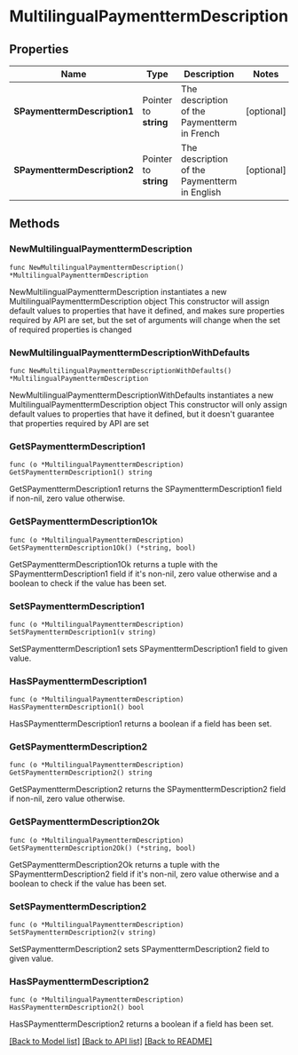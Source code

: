 # MultilingualPaymenttermDescription

## Properties

Name | Type | Description | Notes
------------ | ------------- | ------------- | -------------
**SPaymenttermDescription1** | Pointer to **string** | The description of the Paymentterm in French | [optional] 
**SPaymenttermDescription2** | Pointer to **string** | The description of the Paymentterm in English | [optional] 

## Methods

### NewMultilingualPaymenttermDescription

`func NewMultilingualPaymenttermDescription() *MultilingualPaymenttermDescription`

NewMultilingualPaymenttermDescription instantiates a new MultilingualPaymenttermDescription object
This constructor will assign default values to properties that have it defined,
and makes sure properties required by API are set, but the set of arguments
will change when the set of required properties is changed

### NewMultilingualPaymenttermDescriptionWithDefaults

`func NewMultilingualPaymenttermDescriptionWithDefaults() *MultilingualPaymenttermDescription`

NewMultilingualPaymenttermDescriptionWithDefaults instantiates a new MultilingualPaymenttermDescription object
This constructor will only assign default values to properties that have it defined,
but it doesn't guarantee that properties required by API are set

### GetSPaymenttermDescription1

`func (o *MultilingualPaymenttermDescription) GetSPaymenttermDescription1() string`

GetSPaymenttermDescription1 returns the SPaymenttermDescription1 field if non-nil, zero value otherwise.

### GetSPaymenttermDescription1Ok

`func (o *MultilingualPaymenttermDescription) GetSPaymenttermDescription1Ok() (*string, bool)`

GetSPaymenttermDescription1Ok returns a tuple with the SPaymenttermDescription1 field if it's non-nil, zero value otherwise
and a boolean to check if the value has been set.

### SetSPaymenttermDescription1

`func (o *MultilingualPaymenttermDescription) SetSPaymenttermDescription1(v string)`

SetSPaymenttermDescription1 sets SPaymenttermDescription1 field to given value.

### HasSPaymenttermDescription1

`func (o *MultilingualPaymenttermDescription) HasSPaymenttermDescription1() bool`

HasSPaymenttermDescription1 returns a boolean if a field has been set.

### GetSPaymenttermDescription2

`func (o *MultilingualPaymenttermDescription) GetSPaymenttermDescription2() string`

GetSPaymenttermDescription2 returns the SPaymenttermDescription2 field if non-nil, zero value otherwise.

### GetSPaymenttermDescription2Ok

`func (o *MultilingualPaymenttermDescription) GetSPaymenttermDescription2Ok() (*string, bool)`

GetSPaymenttermDescription2Ok returns a tuple with the SPaymenttermDescription2 field if it's non-nil, zero value otherwise
and a boolean to check if the value has been set.

### SetSPaymenttermDescription2

`func (o *MultilingualPaymenttermDescription) SetSPaymenttermDescription2(v string)`

SetSPaymenttermDescription2 sets SPaymenttermDescription2 field to given value.

### HasSPaymenttermDescription2

`func (o *MultilingualPaymenttermDescription) HasSPaymenttermDescription2() bool`

HasSPaymenttermDescription2 returns a boolean if a field has been set.


[[Back to Model list]](../README.md#documentation-for-models) [[Back to API list]](../README.md#documentation-for-api-endpoints) [[Back to README]](../README.md)


